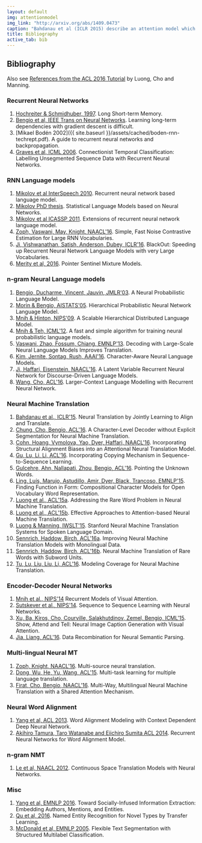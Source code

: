 ```yaml
---
layout: default
img: attentionmodel
img_link: "http://arxiv.org/abs/1409.0473"
caption: "Bahdanau et al (ICLR 2015) describe an attention model which uses a soft word alignment as part of a Recursive Neural Network based Encoder-Decoder architecture for Neural Machine Translation."
title: Bibliography
active_tab: bib
---
```


## Bibliography

Also see [References from the ACL 2016 Tutorial](https://sites.google.com/site/acl16nmt/home/references) by Luong, Cho and Manning.

### Recurrent Neural Networks

1. [Hochreiter & Schmidhuber, 1997](http://deeplearning.cs.cmu.edu/pdfs/Hochreiter97_lstm.pdf). Long Short-term Memory. 
1. [Bengio et al, IEEE Trans on Neural Networks](http://www.dsi.unifi.it/~paolo/ps/tnn-94-gradient.pdf). Learning long-term dependencies with gradient descent is difficult.
1. [Mikael Bodén 2002]({{ site.baseurl }}/assets/cached/boden-rnn-techrept.pdf). A guide to recurrent neural networks and backpropagation.
1. [Graves et al, ICML 2006](http://www.cs.toronto.edu/~graves/icml_2006.pdf). Connectionist Temporal Classification: Labelling Unsegmented Sequence Data with Recurrent Neural Networks.

### RNN Language models

1. [Mikolov et al InterSpeech 2010](http://www.fit.vutbr.cz/research/groups/speech/publi/2010/mikolov_interspeech2010_IS100722.pdf). Recurrent neural network based language model.
1. [Mikolov PhD thesis](http://www.fit.vutbr.cz/~imikolov/rnnlm/thesis.pdf). Statistical Language Models based on Neural Networks.
1. [Mikolov et al ICASSP 2011](http://www.fit.vutbr.cz/research/groups/speech/publi/2011/mikolov_icassp2011_presentation_rnnlm-extension.pdf). Extensions of recurrent neural network language model.
1. [Zoph, Vaswani, May, Knight, NAACL'16](http://www.isi.edu/natural-language/mt/simple-fast-noise.pdf). Simple, Fast Noise Contrastive Estimation for Large RNN Vocabularies. 
1. [Ji, Vishwanathan, Satish, Anderson, Dubey, ICLR'16](http://arxiv.org/pdf/1511.06909.pdf). BlackOut: Speeding up Recurrent Neural Network Language Models with very Large Vocabularies. 
1. [Merity et al, 2016](https://arxiv.org/abs/1609.07843). Pointer Sentinel Mixture Models.  

### n-gram Neural Language models

1. [Bengio, Ducharme, Vincent, Jauvin, JMLR'03](http://www.jmlr.org/papers/v3/bengio03a.html). A Neural Probabilistic Language Model.
1. [Morin & Bengio, AISTATS'05](http://www.iro.umontreal.ca/~lisa/pointeurs/hierarchical-nnlm-aistats05.pdf). Hierarchical Probabilistic Neural Network Language Model. 
1. [Mnih & Hinton, NIPS'09](http://www.cs.toronto.edu/~amnih/papers/hlbl_final.pdf). A Scalable Hierarchical Distributed Language Model. 
1. [Mnih & Teh, ICML'12](http://www.cs.toronto.edu/~amnih/papers/ncelm.pdf). A fast and simple algorithm for training neural probabilistic language models. 
1. [Vaswani, Zhao, Fossum, Chiang, EMNLP'13](http://www.isi.edu/~avaswani/NCE-NPLM.pdf). Decoding with Large-Scale Neural Language Models Improves Translation. 
1. [Kim, Jernite, Sontag, Rush, AAAI'16](http://arxiv.org/pdf/1508.06615.pdf). Character-Aware Neural Language Models. 
1. [Ji, Haffari, Eisenstein, NAACL'16](http://arxiv.org/pdf/1603.01913.pdf). A Latent Variable Recurrent Neural Network for Discourse-Driven Language Models. 
1. [Wang, Cho, ACL'16](http://aclweb.org/anthology/P/P16/P16-1125.pdf). Larger-Context Language Modelling with Recurrent Neural Network. 

### Neural Machine Translation

1. [Bahdanau et al., ICLR'15](http://arxiv.org/pdf/1409.0473.pdf). Neural Translation by Jointly Learning to Align and Translate. 
1. [Chung, Cho, Bengio, ACL'16](http://arxiv.org/pdf/1603.06147.pdf). A Character-Level Decoder without Explicit Segmentation for Neural Machine Translation. 
1. [Cohn, Hoang, Vymolova, Yao, Dyer, Haffari, NAACL'16](http://arxiv.org/pdf/1601.01085.pdf). Incorporating Structural Alignment Biases into an Attentional Neural Translation Model. 
1. [Gu, Lu, Li, Li, ACL'16](http://arxiv.org/pdf/1603.06393.pdf). Incorporating Copying Mechanism in Sequence-to-Sequence Learning. 
1. [Gulcehre, Ahn, Nallapati, Zhou, Bengio, ACL'16](http://arxiv.org/pdf/1603.08148.pdf). Pointing the Unknown Words. 
1. [Ling, Luís, Marujo, Astudillo, Amir, Dyer, Black, Trancoso, EMNLP'15](http://arxiv.org/pdf/1508.02096.pdf). Finding Function in Form: Compositional Character Models for Open Vocabulary Word Representation. 
1. [Luong et al., ACL'15a](http://www.aclweb.org/anthology/P15-1002). Addressing the Rare Word Problem in Neural Machine Translation. 
1. [Luong et al., ACL'15b](http://aclweb.org/anthology/D/D15/D15-1166.pdf). Effective Approaches to Attention-based Neural Machine Translation. 
1. [Luong & Manning, IWSLT'15](http://nlp.stanford.edu/pubs/luong-manning-iwslt15.pdf). Stanford Neural Machine Translation Systems for Spoken Language Domain. 
1. [Sennrich, Haddow, Birch, ACL'16a](http://arxiv.org/pdf/1511.06709.pdf). Improving Neural Machine Translation Models with Monolingual Data. 
1. [Sennrich, Haddow, Birch, ACL'16b](http://arxiv.org/pdf/1508.07909.pdf). Neural Machine Translation of Rare Words with Subword Units. 
1. [Tu, Lu, Liu, Liu, Li, ACL'16](http://arxiv.org/pdf/1601.04811.pdf). Modeling Coverage for Neural Machine Translation. 

### Encoder-Decoder Neural Networks

1. [Mnih et al., NIPS'14](http://papers.nips.cc/paper/5542-recurrent-models-of-visual-attention.pdf) Recurrent Models of Visual Attention. 
1. [Sutskever et al., NIPS'14](http://papers.nips.cc/paper/5346-sequence-to-sequence-learning-with-neural-networks.pdf). Sequence to Sequence Learning with Neural Networks. 
1. [Xu, Ba, Kiros, Cho, Courville, Salakhutdinov, Zemel, Bengio, ICML'15](http://jmlr.org/proceedings/papers/v37/xuc15.pdf). Show, Attend and Tell: Neural Image Caption Generation with Visual Attention. 
1. [Jia, Liang, ACL'16](http://arxiv.org/pdf/1606.03622.pdf). Data Recombination for Neural Semantic Parsing. 

### Multi-lingual Neural MT

1. [Zoph, Knight, NAACL'16](http://www.isi.edu/natural-language/mt/multi-source-neural.pdf). Multi-source neural translation. 
1. [Dong, Wu, He, Yu, Wang, ACL'15](http://www.aclweb.org/anthology/P15-1166). Multi-task learning for multiple language translation. 
1. [Firat, Cho, Bengio, NAACL'16](http://arxiv.org/pdf/1601.01073.pdf). Multi-Way, Multilingual Neural Machine Translation with a Shared Attention Mechanism. 

### Neural Word Alignment

1. [Yang et al, ACL 2013](http://www.aclweb.org/anthology/P13-1017.pdf). Word Alignment Modeling with Context Dependent Deep Neural Network.
1. [Akihiro Tamura, Taro Watanabe and Eiichiro Sumita ACL 2014](http://anthology.aclweb.org/P/P14/P14-1138.pdf). Recurrent Neural Networks for Word Alignment Model.

### n-gram NMT

1. [Le et al, NAACL 2012](http://www.aclweb.org/anthology/N12-1005). Continuous Space Translation Models with Neural Networks. 

### Misc

1. [Yang et al, EMNLP 2016](https://arxiv.org/abs/1609.08084). Toward Socially-Infused Information Extraction: Embedding Authors, Mentions, and Entities.
1. [Qu et al, 2016](http://people.eng.unimelb.edu.au/tbaldwin/pubs/emnlp2016-ner.pdf). Named Entity Recognition for Novel Types by Transfer Learning.
1. [McDonald et al, EMNLP 2005](http://www.ryanmcd.com/papers/segmentationHLT-EMNLP2005.pdf). Flexible Text Segmentation with Structured Multilabel Classification.

